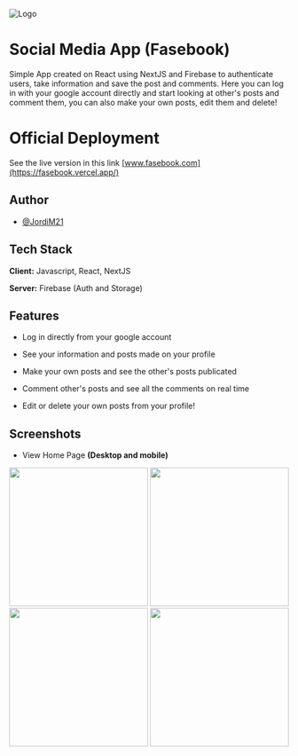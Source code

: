 
![Logo](https://i.imgur.com/urGzLGT.png)

# Social Media App (Fasebook)

Simple App created on React using NextJS and Firebase to authenticate users, take information and save the post and comments. Here you can log in with your google account directly and start looking at other's posts and comment them, you can also make your own posts, edit them and delete!

# Official Deployment

See the live version in this link
[www.fasebook.com](https://fasebook.vercel.app/)

## Author

- [@JordiM21](https://www.github.com/JordiM21)


## Tech Stack

**Client:** Javascript, React, NextJS

**Server:** Firebase (Auth and Storage)


## Features

- Log in directly from your google account 

- See your information and posts made on your profile

- Make your own posts and see the other's posts publicated

- Comment other's posts and see all the comments on real time

- Edit or delete your own posts from your profile!

## Screenshots

- View Home Page **(Desktop and mobile)**

<div style={{display="flex"}}>
<img src="https://i.imgur.com/eizIKNW.png" width="250" />
<img src="https://i.imgur.com/8W3Hn9E.png" width="250" />
<img src="https://i.imgur.com/2ga0QTj.png" width="250" />
<img src="https://i.imgur.com/HmWcAsd.png" width="250" />
</div>
